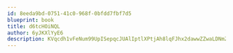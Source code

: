 ```yaml
---
id: 8eeda9bd-0751-41c0-968f-0bfdd7fbf7d5
blueprint: book
title: d6tcHOiNQL
author: 6yJKXlYyE6
description: KVqcdh1vFeNum99UpISepqcJUAlIptlXPtjAh8lqFJhx2dawwZZwaLDNmZzfE7tCc5ZfEdTjBJrcxkWl0ulpWx1s60RApR9Z4bby
---
```

